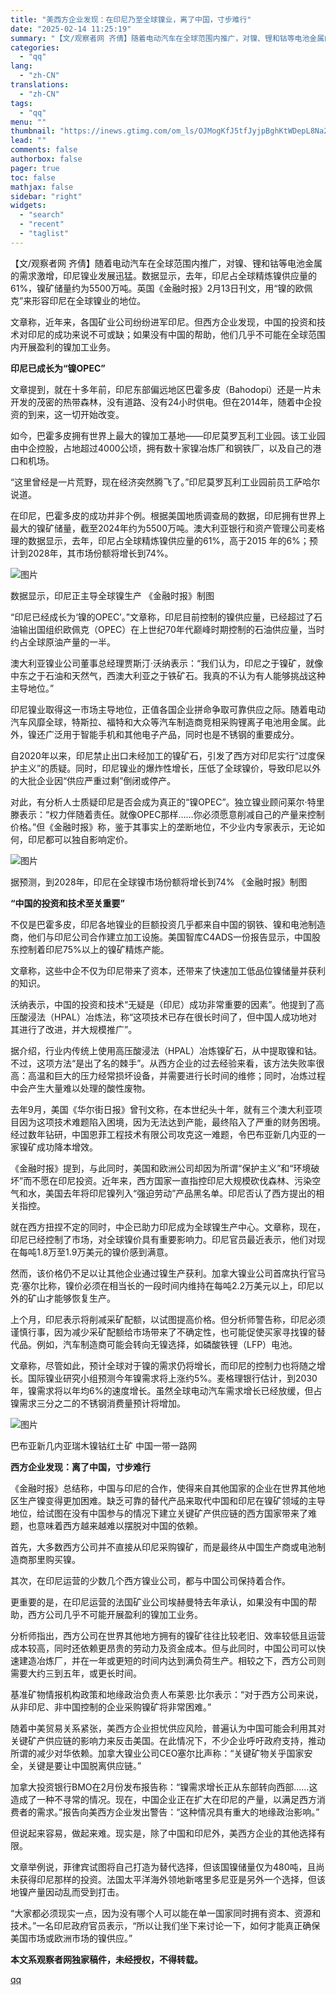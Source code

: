 ```yaml
---
title: "美西方企业发现：在印尼乃至全球镍业，离了中国，寸步难行"
date: "2025-02-14 11:25:19"
summary: "【文/观察者网 齐倩】随着电动汽车在全球范围内推广，对镍、锂和钴等电池金属的需求激增，印尼镍业发展..."
categories:
  - "qq"
lang:
  - "zh-CN"
translations:
  - "zh-CN"
tags:
  - "qq"
menu: ""
thumbnail: "https://inews.gtimg.com/om_ls/OJMogKfJ5tfJyjpBghKtWDepL8Na2cUBQ9x1A8hoPXaiwAA_640360/0"
lead: ""
comments: false
authorbox: false
pager: true
toc: false
mathjax: false
sidebar: "right"
widgets:
  - "search"
  - "recent"
  - "taglist"
---
```


【文/观察者网 齐倩】随着电动汽车在全球范围内推广，对镍、锂和钴等电池金属的需求激增，印尼镍业发展迅猛。数据显示，去年，印尼占全球精炼镍供应量的61%，镍矿储量约为5500万吨。英国《金融时报》2月13日刊文，用“镍的欧佩克”来形容印尼在全球镍业的地位。

文章称，近年来，各国矿业公司纷纷进军印尼。但西方企业发现，中国的投资和技术对印尼的成功来说不可或缺；如果没有中国的帮助，他们几乎不可能在全球范围内开展盈利的镍加工业务。

**印尼已成长为“镍OPEC”**

文章提到，就在十多年前，印尼东部偏远地区巴霍多皮（Bahodopi）还是一片未开发的茂密的热带森林，没有道路、没有24小时供电。但在2014年，随着中企投资的到来，这一切开始改变。

如今，巴霍多皮拥有世界上最大的镍加工基地——印尼莫罗瓦利工业园。该工业园由中企控股，占地超过4000公顷，拥有数十家镍冶炼厂和钢铁厂，以及自己的港口和机场。

“这里曾经是一片荒野，现在经济突然腾飞了。”印尼莫罗瓦利工业园前员工萨哈尔说道。

在印尼，巴霍多皮的成功并非个例。根据美国地质调查局的数据，印尼拥有世界上最大的镍矿储量，截至2024年约为5500万吨。澳大利亚银行和资产管理公司麦格理的数据显示，去年，印尼占全球精炼镍供应量的61%，高于2015 年的6%；预计到2028年，其市场份额将增长到74%。

![图片](https://inews.gtimg.com/om_bt/O3lVzReXhC2UUFaaGHltiYNZgxwo8Ky6bp5MhiMNFOU7AAA/641)

数据显示，印尼正主导全球镍生产 《金融时报》制图

“印尼已经成长为‘镍的OPEC’。”文章称，印尼目前控制的镍供应量，已经超过了石油输出国组织欧佩克（OPEC）在上世纪70年代巅峰时期控制的石油供应量，当时约占全球原油产量的一半。

澳大利亚镍业公司董事总经理贾斯汀·沃纳表示：“我们认为，印尼之于镍矿，就像中东之于石油和天然气，西澳大利亚之于铁矿石。我真的不认为有人能够挑战这种主导地位。”

印尼镍业取得这一市场主导地位，正值各国企业拼命争取可靠供应之际。随着电动汽车风靡全球，特斯拉、福特和大众等汽车制造商竞相采购锂离子电池用金属。此外，镍还广泛用于智能手机和其他电子产品，同时也是不锈钢的重要成分。

自2020年以来，印尼禁止出口未经加工的镍矿石，引发了西方对印尼实行“过度保护主义”的质疑。同时，印尼镍业的爆炸性增长，压低了全球镍价，导致印尼以外的大批企业因“供应严重过剩”倒闭或停产。

对此，有分析人士质疑印尼是否会成为真正的“镍OPEC”。独立镍业顾问莱尔·特里滕表示：“权力伴随着责任。就像OPEC那样……你必须愿意削减自己的产量来控制价格。”但《金融时报》称，鉴于其事实上的垄断地位，不少业内专家表示，无论如何，印尼都可以独自影响定价。

![图片](https://inews.gtimg.com/om_bt/OD6AW3rZ9MSpYYBpCJWKDXCIKxfvqrzNlvNbPbJn8OXQAAA/641)

据预测，到2028年，印尼在全球镍市场份额将增长到74% 《金融时报》制图

**“中国的投资和技术至关重要”**

不仅是巴霍多皮，印尼各地镍业的巨额投资几乎都来自中国的钢铁、镍和电池制造商，他们与印尼公司合作建立加工设施。美国智库C4ADS一份报告显示，中国股东控制着印尼75%以上的镍矿精炼产能。

文章称，这些中企不仅为印尼带来了资本，还带来了快速加工低品位镍储量并获利的知识。

沃纳表示，中国的投资和技术“无疑是（印尼）成功非常重要的因素”。他提到了高压酸浸法（HPAL）冶炼法，称“这项技术已存在很长时间了，但中国人成功地对其进行了改进，并大规模推广”。

据介绍，行业内传统上使用高压酸浸法（HPAL）冶炼镍矿石，从中提取镍和钴。不过，这项方法“是出了名的棘手”。从西方企业的过去经验来看，该方法失败率很高：高温和巨大的压力经常损坏设备，并需要进行长时间的维修；同时，冶炼过程中会产生大量难以处理的酸性废物。

去年9月，美国《华尔街日报》曾刊文称，在本世纪头十年，就有三个澳大利亚项目因为这项技术难题陷入困境，因为无法达到产能，最终陷入了严重的财务困境。经过数年钻研，中国恩菲工程技术有限公司攻克这一难题，令巴布亚新几内亚的一家镍矿成功降本增效。

《金融时报》提到，与此同时，美国和欧洲公司却因为所谓“保护主义”和“环境破坏”而不愿在印尼投资。近年来，西方国家一直指控印尼大规模砍伐森林、污染空气和水，美国去年将印尼镍列入“强迫劳动”产品黑名单。印尼否认了西方提出的相关指控。

就在西方扭捏不定的同时，中企已助力印尼成为全球镍生产中心。文章称，现在，印尼已经控制了市场，对全球镍价具有重要影响力。印尼官员最近表示，他们对现在每吨1.8万至1.9万美元的镍价感到满意。

然而，该价格仍不足以让其他企业通过镍生产获利。加拿大镍业公司首席执行官马克·塞尔比称，镍价必须在相当长的一段时间内维持在每吨2.2万美元以上，印尼以外的矿山才能够恢复生产。

上个月，印尼表示将削减采矿配额，以试图提高价格。但分析师警告称，印尼必须谨慎行事，因为减少采矿配额给市场带来了不确定性，也可能促使买家寻找镍的替代品。例如，汽车制造商可能会转向无镍选择，如磷酸铁锂（LFP）电池。

文章称，尽管如此，预计全球对于镍的需求仍将增长，而印尼的控制力也将随之增长。国际镍业研究小组预测今年镍需求将上涨约5%。麦格理银行估计，到2030年，镍需求将以年均6%的速度增长。虽然全球电动汽车需求增长已经放缓，但占镍需求三分之二的不锈钢消费量预计将增加。

![图片](https://inews.gtimg.com/om_bt/O_HvJz782TTjP6Q04tCnjVkQ_DZe0stGqc9Z_2H5v-PjYAA/641)

巴布亚新几内亚瑞木镍钴红土矿 中国一带一路网

**西方企业发现：离了中国，寸步难行**

《金融时报》总结称，中国与印尼的合作，使得来自其他国家的企业在世界其他地区生产镍变得更加困难。缺乏可靠的替代产品来取代中国和印尼在镍矿领域的主导地位，给试图在没有中国参与的情况下建立关键矿产供应链的西方国家带来了难题，也意味着西方越来越难以摆脱对中国的依赖。

首先，大多数西方公司并不直接从印尼采购镍矿，而是最终从中国生产商或电池制造商那里购买镍。

其次，在印尼运营的少数几个西方镍业公司，都与中国公司保持着合作。

更重要的是，在印尼运营的法国矿业公司埃赫曼特去年承认，如果没有中国的帮助，西方公司几乎不可能开展盈利的镍加工业务。

分析师指出，西方公司在世界其他地方拥有的镍矿往往比较老旧、效率较低且运营成本较高，同时还依赖更昂贵的劳动力及资金成本。但与此同时，中国公司可以快速建造冶炼厂，并在一年或更短的时间内达到满负荷生产。相较之下，西方公司则需要大约三到五年，或更长时间。

基准矿物情报机构政策和地缘政治负责人布莱恩·比尔表示：“对于西方公司来说，从非印尼、非中国控制的企业采购镍矿将非常困难。”

随着中美贸易关系紧张，美西方企业担忧供应风险，普遍认为中国可能会利用其对关键矿产供应链的影响力来反击美国。在此情况下，不少企业呼吁政府支持，推动所谓的减少对华依赖。加拿大镍业公司CEO塞尔比声称：“关键矿物关乎国家安全，关键是要让中国脱离供应链。”

加拿大投资银行BMO在2月份发布报告称：“镍需求增长正从东部转向西部……这造成了一种不寻常的情况。现在，中国企业正在扩大在印尼的产量，以满足西方消费者的需求。”报告向美西方企业发出警告：“这种情况具有重大的地缘政治影响。”

但说起来容易，做起来难。现实是，除了中国和印尼外，美西方企业的其他选择有限。

文章举例说，菲律宾试图将自己打造为替代选择，但该国镍储量仅为480吨，且尚未获得印尼那样的投资。法国太平洋海外领地新喀里多尼亚是另外一个选择，但该地镍产量因动乱而受到打击。

“大家都必须现实一点，因为没有哪个人可以能在单一国家同时拥有资本、资源和技术。”一名印尼政府官员表示，“所以让我们坐下来讨论一下，如何才能真正确保美国市场或欧洲市场的镍供应。”

**本文系观察者网独家稿件，未经授权，不得转载。**

[qq](https://new.qq.com/rain/a/20250214A03CCA00)
